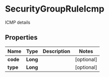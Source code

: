 

# SecurityGroupRuleIcmp

ICMP details

## Properties

| Name | Type | Description | Notes |
|------------ | ------------- | ------------- | -------------|
|**code** | **Long** |  |  [optional] |
|**type** | **Long** |  |  [optional] |



